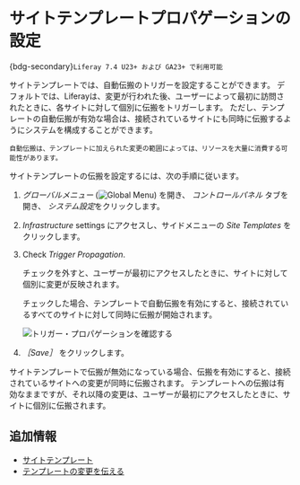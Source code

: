 # サイトテンプレートプロパゲーションの設定

{bdg-secondary}`Liferay 7.4 U23+ および GA23+ で利用可能`

サイトテンプレートでは、自動伝搬のトリガーを設定することができます。 デフォルトでは、Liferayは、変更が行われた後、ユーザーによって最初に訪問されたときに、各サイトに対して個別に伝搬をトリガーします。 ただし、テンプレートの自動伝搬が有効な場合は、接続されているサイトにも同時に伝搬するようにシステムを構成することができます。

```{important}
自動伝搬は、テンプレートに加えられた変更の範囲によっては、リソースを大量に消費する可能性があります。
```

サイトテンプレートの伝搬を設定するには、次の手順に従います。

1. *グローバルメニュー* (![Global Menu](../../../images/icon-applications-menu.png)) を開き、 *コントロールパネル* タブを開き、 *システム設定*をクリックします。

1. *Infrastructure* settings にアクセスし、サイドメニューの *Site Templates* をクリックします。

1. Check *Trigger Propagation*.

   チェックを外すと、ユーザーが最初にアクセスしたときに、サイトに対して個別に変更が反映されます。

   チェックした場合、テンプレートで自動伝搬を有効にすると、接続されているすべてのサイトに対して同時に伝搬が開始されます。

   ![トリガー・プロパゲーションを確認する](./configuring-site-template-propagation/images/01.png)

1. *［Save］* をクリックします。

サイトテンプレートで伝搬が無効になっている場合、伝搬を有効にすると、接続されているサイトへの変更が同時に伝搬されます。 テンプレートへの伝搬は有効なままですが、それ以降の変更は、ユーザーが最初にアクセスしたときに、サイトに個別に伝搬されます。

## 追加情報

* [サイトテンプレート](../site-templates.md)
* [テンプレートの変更を伝える](./propagating-template-changes.md)
